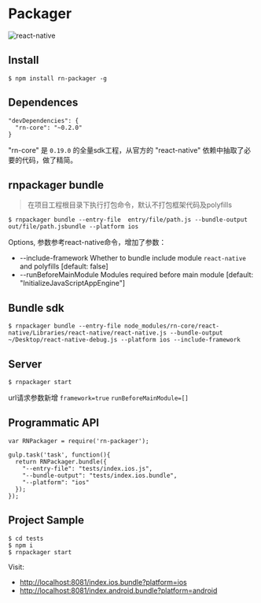 # Packager

![react-native](https://img.shields.io/badge/react--native-%3D_0.19.0-green.svg)

## Install

```
$ npm install rn-packager -g
```

## Dependences

```
"devDependencies": {
  "rn-core": "~0.2.0"
}
```
"rn-core" 是 `0.19.0` 的全量sdk工程，从官方的 "react-native" 依赖中抽取了必要的代码，做了精简。

## rnpackager bundle
> 在项目工程根目录下执行打包命令，默认不打包框架代码及polyfills

```
$ rnpackager bundle --entry-file  entry/file/path.js --bundle-output out/file/path.jsbundle --platform ios
```

Options, 参数参考react-native命令，增加了参数：

*  --include-framework  Whether to bundle include module `react-native` and polyfills   [default: false]
*  --runBeforeMainModule  Modules required before main module                           [default: "InitializeJavaScriptAppEngine"]
    

## Bundle sdk

```
$ rnpackager bundle --entry-file node_modules/rn-core/react-native/Libraries/react-native/react-native.js --bundle-output ~/Desktop/react-native-debug.js --platform ios --include-framework
```

## Server

```
$ rnpackager start
```
url请求参数新增 `framework=true` `runBeforeMainModule=[]`

## Programmatic API
```
var RNPackager = require('rn-packager');

gulp.task('task', function(){
  return RNPackager.bundle({
    "--entry-file": "tests/index.ios.js",
    "--bundle-output": "tests/index.ios.bundle",
    "--platform": "ios"
  });
});
```

## Project Sample

```
$ cd tests
$ npm i
$ rnpackager start
```
Visit:

* [http://localhost:8081/index.ios.bundle?platform=ios](http://localhost:8081/index.ios.bundle?platform=ios)
* [http://localhost:8081/index.android.bundle?platform=android](http://localhost:8081/index.android.bundle?platform=android)